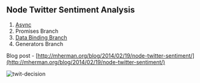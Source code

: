 ## Node Twitter Sentiment Analysis

1. [Async](https://github.com/mjhea0/node-twitter-sentiment-async)
2. Promises Branch
3. [Data Binding Branch](https://github.com/mjhea0/node-twitter-sentiment-databinding)
4. Generators Branch

Blog post - [http://mherman.org/blog/2014/02/19/node-twitter-sentiment/](http://mherman.org/blog/2014/02/19/node-twitter-sentiment/)

![twit-decision](https://raw.github.com/mjhea0/node-twitter-sentiment/master/twit-decision.png)

